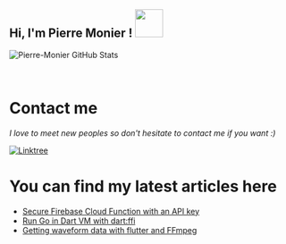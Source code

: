 <h2> Hi, I'm Pierre Monier ! <img src="https://media.giphy.com/media/mGcNjsfWAjY5AEZNw6/giphy.gif" width="50"></h2>



<p align="left">
<img alt="Pierre-Monier GitHub Stats" align="center" src="https://github-readme-stats.vercel.app/api?username=Pierre-Monier&bg_color=2a251f&border_radius=20&title_color=d6c9bc&icon_color=d6c9bc&text_color=ffffff&show_icons=true">
</p>

<br>

<h1>Contact me</h1>

<i>I love to meet new peoples so don't hesitate to contact me if you want :)</i>

[![Linktree](https://img.shields.io/badge/linktree-eeeeee?style=for-the-badge&logo=linktree&logoColor=black&link=https://linktr.ee/pmonier)](https://linktr.ee/pmonier)

<h1>You can find my latest articles here</h1>

<!-- BLOG-POST-LIST:START -->
- [Secure Firebase Cloud Function with an API key](https://pmonier.medium.com/secure-firebase-cloud-function-with-an-api-key-37028dee39e0?source=rss-de40fb673fd9------2)
- [Run Go in Dart VM with dart:ffi](https://pmonier.medium.com/run-go-in-dart-vm-with-dart-ffi-7d3575fe9c0b?source=rss-de40fb673fd9------2)
- [Getting waveform data with flutter and FFmpeg](https://pmonier.medium.com/getting-waveform-data-with-flutter-and-ffmpeg-32b7abe2a026?source=rss-de40fb673fd9------2)
<!-- BLOG-POST-LIST:END -->
